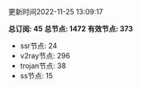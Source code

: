 更新时间2022-11-25 13:09:17

**总订阅: 45**
**总节点: 1472**
**有效节点: 373**
- ssr节点: 24
- v2ray节点: 296
- trojan节点: 38
- ss节点: 15
